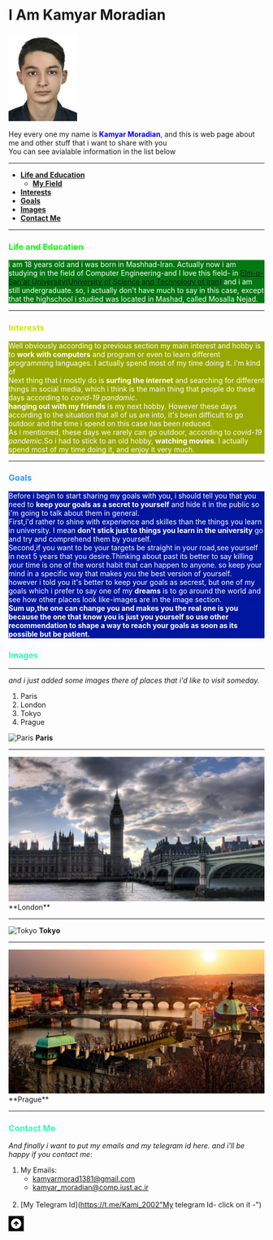 <h1 id = "beginning">I Am Kamyar Moradian</h1>
<img src = "IMG-20201101-WA0017.jpg" alt = "Me" title = "Me" width = "135px" height = "173px" padding-left = "100px" >    

<p>Hey every one my name is<span style="color : blue"><b> Kamyar Moradian</b></span>, and this is web page about me and other stuff that i want to share with you<br>
   You can see avialable information in the list below</p>
 
 ---

+ <a href = "#Edu"><strong>Life and Education</strong></a> 
   + <a href = "#Edu"><strong>My Field</strong></a> 
+ <a href = "#Interest"><strong>Interests</strong></a>
+ <a href = "#Goals"><strong>Goals</strong></a>
+ <a href = "#Images"><strong>Images</strong></a>
+ <a href = "#Contact"><strong>Contact Me</strong></a>

<!---
if wanted to write this code fully in html syntax ten it would be like it
   <ul>
        <a href="Edu">
            <li><strong>Life and Education</strong></li>
        </a>
        <ul>
            <a href="Feild">
                <li><strong>My Feild</strong></li>
            </a>
        </ul>
        <a href="#Interest">
            <li><strong>Interests</strong></li>
        </a>
        <a href="#Goals">
            <li><strong>Goals</strong></li>
        </a>
        <a href="#Images">
            <li><strong>Images</strong< /li>
        </a>
        <a href="#Contact">
            <li><strong>Contact Me</strong></li>
        </a>
    </ul>
-->

---

### <span style = " color : #08FF00 ">Life and Education</span>

<p style = "background-color : #027812 ; color : white" id = "Life and Education">
    i am 18 years old and i was born in Mashhad-Iran. Actually now i am studying in the field of Computer Engineering-and I love this field- in <a href = "http://www.iust.ac.ir/en" title = "URL of My Uni WebSite">Elm-o-San'at University(University of Science and Technology of Iran)</a> and i am still undergraduate. so, i actually don't have much to say in this case, except that the highschool i studied was located in Mashad, called Mosalla Nejad.</p>

---

### <span style = " color : #D2E704">Interests</span>

<p style = "background-color : #97A900; color : white" id = "Interest">
    Well obviously according to previous section my main interest and hobby is to <b>work with computers</b> and program or even to learn different programming languages. I actually spend most of my time doing it. i'm kind of <br>
   Next thing that i mostly do is <b>surfing the internet</b> and searching for different things in social media, which i think is the main thing that people do these days according  to <em>covid-19 pandamic</em>.<br>
   <b>hanging out with my friends</b> is my next hobby. However these days according to the situation that all of us are into, it's been difficult to go outdoor and the time i spend on this case has been reduced.<br>
    As i mentioned, these days we rarely can go outdoor, according to <em>covid-19 pandemic</em>.So i had to stick to an old hobby, <b>watching movies</b>. I actually spend most of my time doing it, and enjoy it very much.
</p>

---

### <span style = " color : #2A9BFF">Goals</span>

<p style = "background-color : #00169F; color : white" id = "Goals">
Before i begin to start sharing my goals with you, i should tell you that you need to <b>keep your goals as a secret to yourself</b> and hide it in the public so i'm going to talk about them in general.<br>
First,i'd rather to shine with experience and skilles than the things you learn in university. I mean <b>don't stick just to things you learn in the university</b> go and try and comprehend them by yourself.<br>
Second,if you want to be your targets be straight in your road,see yourself in next 5 years that you desire.Thinking about past its better to say killing your time is one of the worst habit that can happen to anyone. so keep your mind in a specific way that makes you the best version of yourself.<br>
however i told you it's better to keep your goals as secrest, but one of my goals which i prefer to say one of my <b>dreams</b> is to go around the world and see how other places look like-images are in the image section.<br>
<strong>Sum up,the one can change you and makes you the real one is you because the one that know you is just you yourself so use other recommendation to shape a way to reach your goals as soon as its possible but be patient.</strong>
</p>

### <span style = " color : #2BFFB5" id = "Images">Images</span>

--- 

_and i just added some images there of places that i'd like to visit someday._
1. Paris
2. London
3. Tokyo
4. Prague

![Paris](https://images.adsttc.com/media/images/5d44/14fa/284d/d1fd/3a00/003d/large_jpg/eiffel-tower-in-paris-151-medium.jpg?1564742900"Paris")
**Paris**
                                                                     
<hr>
                                                                    
<img src = "./london.jpg" alt = "London" title = "London">
**London**
                                                                     
----
                                                                     
![Tokyo](https://stillmedab.olympic.org/media/Images/OlympicOrg/News/2020/03/24/2020-03-24-tokyo-thumbnail-01.jpg?interpolation=lanczos-none&resize=*:*"Tokyo")
**Tokyo**
                                                                     
----
                                                                     
<img src = "./prague.jpg" alt = "Prague" title = "Prague">
**Prague**
                                                                     
<hr>

### <span style = " color : #2BFFB5" id = "Contact">Contact Me</span>
                                                                     
*And finally i want to put my emails and my telegram id here. and i'll be happy if you contact me*: <br>
1. My Emails:
   + kamyarmorad1381@gmail.com<br>
   + kamyar_moradian@comp.iust.ac.ir<br>
   <br>
2. [My Telegram Id](https://t.me/Kami_2002"My telegram Id- click on it -")<br>

<a href = "#beginning"> ![TOP](./upperArrow1.png) </a>
